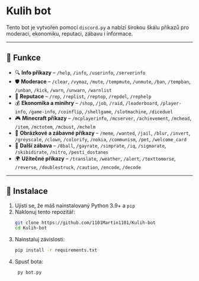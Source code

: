 # Kulih bot

Tento bot je vytvořen pomocí `discord.py` a nabízí širokou škálu příkazů pro moderaci, ekonomiku, reputaci, zábavu i informace.

---

## 🚀 Funkce

- 🔍 **Info příkazy** – `/help`, `/info`, `/userinfo`, `/serverinfo`
- 🛡️ **Moderace** – `/clear`, `/vymaz`, `/mute`, `/tempmute`, `/unmute`, `/ban`, `/tempban`, `/unban`, `/kick`, `/warn`, `/unwarn`, `/warnlist`
- 🌟 **Reputace** – `/rep`, `/replist`, `/reptop`, `/repdel`, `/rephelp`
- 💰 **Ekonomika a minihry** – `/shop`, `/job`, `/raid`, `/leaderboard`, `/player-info`, `/game-info`, `/coinflip`, `/shellgame`, `/slotmachine`, `/diceduel`
- 🎮 **Minecraft příkazy** – `/mcplayerinfo`, `/mcserver`, `/achievement`, `/mchead`, `/item`, `/mctotem`, `/mcbust`, `/mchelm`
- 🤖 **Obrázkové a zábavné příkazy** – `/meme`, `/wanted`, `/jail`, `/blur`, `/invert`, `/greyscale`, `/clown`, `/colorify`, `/nokia`, `/communism`, `/pet`, `/welcome_card`
- 🔮 **Další zábava** – `/8ball`, `/gayrate`, `/simprate`, `/iq`, `/sigmarate`, `/skibidirate`, `/nitro`, `/pesti_dostanes`
- 🌍 **Užitečné příkazy** – `/translate`, `/weather`, `/alert`, `/texttomorse`, `/reverse`, `/doublestruck`, `/caution`, `/encode`, `/decode`

---

## 📜 Instalace

1. Ujisti se, že máš nainstalovaný Python 3.9+ a `pip`
2. Naklonuj tento repozitář:
   ```sh
   git clone https://github.com/1101Martin1101/Kulih-bot
   cd Kulih-bot
3. Nainstaluj závislosti:
   ```sh
   pip install -r requirements.txt
4. Spusť bota:
   ```sh
    py bot.py
